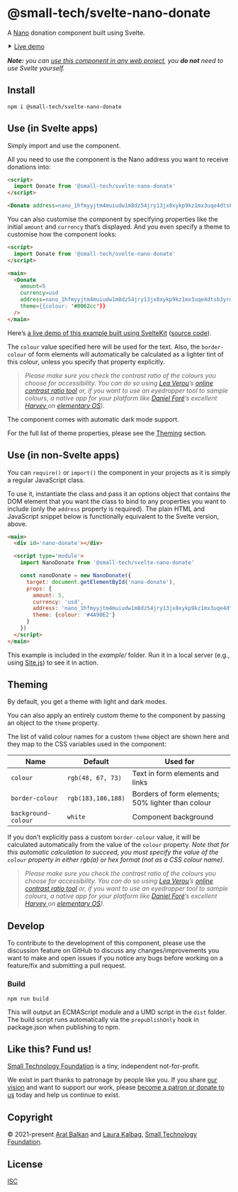 # @small-tech/svelte-nano-donate

A [Nano](https://nano.org) donation component built using Svelte.

⯈ [Live demo](https://small-tech.org/demo/svelte-nano-donate/)

___Note:__ you can [use this component in any web project](#use-in-non-svelte-apps), you __do not__ need to use Svelte yourself._

## Install

```shell
npm i @small-tech/svelte-nano-donate
```

## Use (in Svelte apps)

Simply import and use the component.

All you need to use the component is the Nano address you want to receive donations into:

```html
<script>
  import Donate from '@small-tech/svelte-nano-donate'
</script>

<Donate address=nano_1hfmyyjtm4muiudw1m8dz54jry13jx8xykp9kz1mx3uqe4dtsb3yrdkjgy6g/>
```

You can also customise the component by specifying properties like the initial `amount` and `currency` that’s displayed. And you even specify a theme to customise how the component looks:

```html
<script>
  import Donate from '@small-tech/svelte-nano-donate'
</script>

<main>
  <Donate
    amount=5
    currency=usd
    address=nano_1hfmyyjtm4muiudw1m8dz54jry13jx8xykp9kz1mx3uqe4dtsb3yrdkjgy6g
    theme={{colour: '#0062cc'}}
  />
</main>
```

Here’s [a live demo of this example built using SvelteKit](https://small-tech.org/demo/svelte-nano-donate) ([source code](https://github.com/small-tech/svelte-nano-donate-demo/)).

The `colour` value specified here will be used for the text. Also, the `border-colour` of form elements will automatically be calculated as a lighter tint of this colour, unless you specify that property explicitly.

> _Please make sure you check the contrast ratio of the colours you choose for accessibility. You can do so using [Lea Verou](https://lea.verou.me/)’s [online contrast ratio tool](https://contrast-ratio.com) or, if you want to use an eyedropper tool to sample colours, a native app for your platform like [Daniel Foré](https://github.com/danrabbit)’s excellent [Harvey ](https://appcenter.elementary.io/com.github.danrabbit.harvey/) on [elementary OS](https://elementary.io/))._

The component comes with automatic dark mode support.

For the full list of theme properties, please see the [Theming](#theming) section.

## Use (in non-Svelte apps)

You can `require()` or `import()` the component in your projects as it is simply a regular JavaScript class.

To use it, instantiate the class and pass it an options object that contains the DOM element that you want the class to bind to any properties you want to include (only the `address` property is required). The plain HTML and JavaScript snippet below is functionally equivalent to the Svelte version, above.

```html
<main>
  <div id='nano-donate'></div>

  <script type='module'>
    import NanoDonate from '@small-tech/svelte-nano-donate'

    const nanoDonate = new NanoDonate({
      target: document.getElementById('nano-donate'),
      props: {
        amount: 5,
        currency: 'usd',
        address: 'nano_1hfmyyjtm4muiudw1m8dz54jry13jx8xykp9kz1mx3uqe4dtsb3yrdkjgy6g',
        theme: {colour: '#4A90E2'}
      }
    })
  </script>
</main>
```

This example is included in the _example/_ folder. Run it in a local server (e.g., using [Site.js](https://sitejs.org)) to see it in action.

## Theming

By default, you get a theme with light and dark modes.

You can also apply an entirely custom theme to the component by passing an object to the `theme` property.

The list of valid colour names for a custom `theme` object are shown here and they map to the CSS variables used in the component:

| Name                | Default            | Used for                                          |
| ------------------- | ------------------ | ------------------------------------------------- |
| `colour`            | `rgb(48, 67, 73)`  | Text in form elements and links                   |
| `border-colour`     | `rgb(183,186,188)` | Borders of form elements; 50% lighter than colour |
| `background-colour` | `white`            | Component background                              |

If you don’t explicitly pass a custom `border-colour` value, it will be calculated automatically from the value of the `colour` property. _Note that for this automatic calculation to succeed, you must specify the value of the `colour` property in either rgb(a) or hex format (not as a CSS colour name)._

> _Please make sure you check the contrast ratio of the colours you choose for accessibility. You can do so using [Lea Verou](https://lea.verou.me/)’s [online contrast ratio tool](https://contrast-ratio.com) or, if you want to use an eyedropper tool to sample colours, a native app for your platform like [Daniel Foré](https://github.com/danrabbit)’s excellent [Harvey ](https://appcenter.elementary.io/com.github.danrabbit.harvey/) on [elementary OS](https://elementary.io/))._


## Develop

To contribute to the development of this component, please use the discussion feature on GitHub to discuss any changes/improvements you want to make and open issues if you notice any bugs before working on a feature/fix and submitting a pull request.

### Build

```
npm run build
```

This will output an ECMAScript module and a UMD script in the `dist` folder. The build script runs automatically via the `prepublishOnly` hook in package.json when publishing to npm.

## Like this? Fund us!

[Small Technology Foundation](https://small-tech.org) is a tiny, independent not-for-profit.

We exist in part thanks to patronage by people like you. If you share [our vision](https://small-tech.org/about/#small-technology) and want to support our work, please [become a patron or donate to us](https://small-tech.org/fund-us) today and help us continue to exist.

## Copyright

&copy; 2021-present [Aral Balkan](https://ar.al) and [Laura Kalbag](https://laurakalbag.com), [Small Technology Foundation](https://small-tech.org).

## License

[ISC](https://opensource.org/licenses/ISC)

